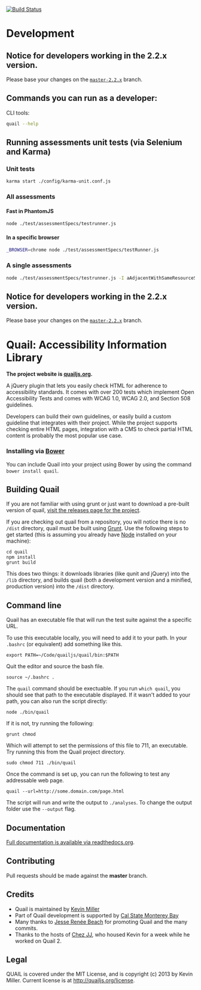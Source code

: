 [![Build Status](https://secure.travis-ci.org/quailjs/quail.png?branch=master)](http://travis-ci.org/quailjs/quail)

# Development

## Notice for developers working in the 2.2.x version.

Please base your changes on the [```master-2.2.x```](https://github.com/quailjs/quail/tree/master-2.2.x) branch.

## Commands you can run as a developer:

CLI tools:

```bash
quail --help
```

## Running assessments unit tests (via Selenium and Karma)

### Unit tests

```bash
karma start ./config/karma-unit.conf.js
```

### All assessments

#### Fast in PhantomJS

```bash
node ./test/assessmentSpecs/testrunner.js
```

#### In a specific browser

```bash
_BROWSER=chrome node ./test/assessmentSpecs/testRunner.js
```

### A single assessments

```bash
node ./test/assessmentSpecs/testrunner.js -I aAdjacentWithSameResourceShouldBeCombined
```

## Notice for developers working in the 2.2.x version.

Please base your changes on the [```master-2.2.x```](https://github.com/quailjs/quail/tree/master-2.2.x) branch.

Quail: Accessibility Information Library
========================================
**The project website is [quailjs.org](http://quailjs.org/).**

A jQuery plugin that lets you easily check HTML for adherence to accessibility standards. It comes with over 200 tests which implement Open Accessibility Tests and comes with WCAG 1.0, WCAG 2.0, and Section 508 guidelines.

Developers can build their own guidelines, or easily build a custom guideline that integrates with their project. While the project supports checking entire HTML pages, integration with a CMS to check partial HTML content is probably the most popular use case.

### Installing via [Bower](http://bower.io)
You can include Quail into your project using Bower by using the command `bower install quail`.

Building Quail
--------------
If you are not familiar with using grunt or just want to download a pre-built version of quail, [visit the releases page for the project](https://github.com/quailjs/quail/releases).

If you are checking out quail from a repository, you will notice there is no `/dist` directory, quail must be built using [Grunt](http://gruntjs.com/). Use the following steps to get started (this is assuming you already have [Node](http://nodejs.org/) installed on your machine):

```
cd quail
npm install
grunt build
```

This does two things: it downloads libraries (like qunit and jQuery) into the `/lib` directory, and builds quail (both a development version and a minified, production version) into the `/dist` directory.

Command line
-----------

Quail has an executable file that will run the test suite against the a specific URL.

To use this executable locally, you will need to add it to your path. In your ```.bashrc``` (or equivalent) add something like this.

```
export PATH=~/Code/quailjs/quail/bin:$PATH
```

Quit the editor and source the bash file.

```
source ~/.bashrc .
```

The ```quail``` command should be exectuable. If you run ```which quail```, you should see that path to the executable displayed. If it wasn't added to your path, you can also run the script directly:

```
node ./bin/quail
```

If it is not, try running the following:

```
grunt chmod
```

Which will attempt to set the permissions of this file to 711, an executable. Try running this from the Quail project directory.

```
sudo chmod 711 ./bin/quail
```

Once the command is set up, you can run the following to test any addressable web page.

```
quail --url=http://some.domain.com/page.html
```

The script will run and write the output to ```./analyses```. To change the
output folder use the ```--output``` flag.

Documentation
-------------

[Full documentation is available via readthedocs.org](https://quail.readthedocs.org/en/latest/).

Contributing
------------
Pull requests should be made against the **master** branch.

Credits
-------

- Quail is maintained by [Kevin Miller](http://twitter.com/kevinmiyar)
- Part of Quail development is supported by [Cal State Monterey Bay](http://csumb.edu)
- Many thanks to [Jesse Renée Beach](https://twitter.com/jessebeach) for promoting Quail and the many commits.
- Thanks to the hosts of [Chez JJ](http://chezjj.com/), who housed Kevin for a week while he worked on Quail 2.

Legal
-----

QUAIL is covered under the MIT License, and is copyright (c) 2013 by Kevin Miller. Current license is at http://quailjs.org/license.
